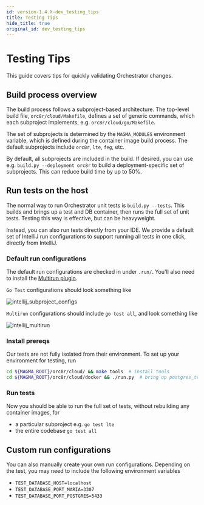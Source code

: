 ```yaml
---
id: version-1.4.X-dev_testing_tips
title: Testing Tips
hide_title: true
original_id: dev_testing_tips
---
```


# Testing Tips

This guide covers tips for quickly validating Orchestrator changes.

## Build process overview

The build process follows a subproject-based architecture. The top-level build
file, `orc8r/cloud/Makefile`, defines a set of generic commands, which each
subproject implements, e.g. `orc8r/cloud/go/Makefile`.

The set of subprojects is determined by the `MAGMA_MODULES` environment
variable, which is defined during the container image build process. The
default subprojects include `orc8r`, `lte`, `feg`, etc.

By default, all subprojects are included in the build. If desired, you can
use e.g. `build.py --deployment orc8r` to build a deployment-specific set of
subprojects. This can reduce build time by up to 50%.

## Run tests on the host

The normal way to run Orchestrator unit tests is `build.py --tests`. This
builds and brings up a test and DB container, then runs the full set of unit
tests. Testing this way is effective, but can be heavyweight.

Instead, you can also run tests directly from your IDE. We provide a default
set of IntelliJ run configurations to support running all tests in one click,
directly from IntelliJ.

### Default run configurations

The default run configurations are checked in under `.run/`. You'll also need
to install the
[Multirun plugin](https://plugins.jetbrains.com/plugin/7248-multirun).

`Go Test` configurations should look something like

![intellij_subproject_configs](../../../docs/assets/orc8r/intellij_subproject_configs.png)

`Multirun` configurations should include `go test all`, and look something like

![intellij_multirun](../../../docs/assets/orc8r/intellij_multirun.png)

### Install prereqs

Our tests are not fully isolated from their environment. To set up your
environment for testing, run

```bash
cd ${MAGMA_ROOT}/orc8r/cloud/ && make tools  # install tools
cd ${MAGMA_ROOT}/orc8r/cloud/docker && ./run.py  # bring up postgres_test
```

### Run tests

Now you should be able to run the full set of tests, without rebuilding any
container images, for

- a particular subproject e.g. `go test lte`
- the entire codebase `go test all`

## Custom run configurations

You can also manually create your own run configurations. Depending on the
test, you may need to include the following environment variables

- `TEST_DATABASE_HOST=localhost`
- `TEST_DATABASE_PORT_MARIA=3307`
- `TEST_DATABASE_PORT_POSTGRES=5433`

